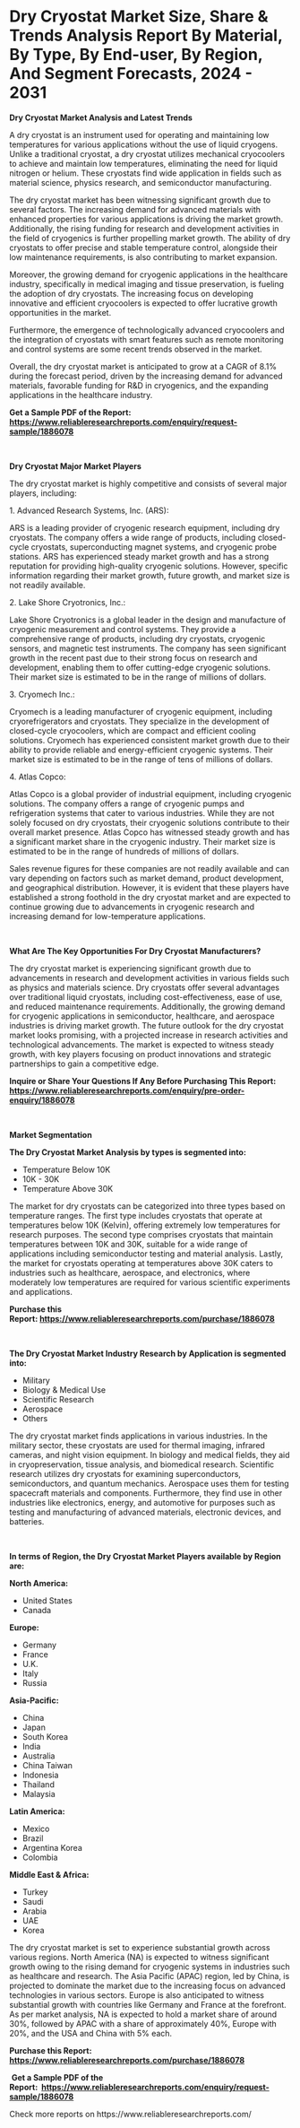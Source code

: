 <p><h1>Dry Cryostat Market Size, Share & Trends Analysis Report By Material, By Type, By End-user, By Region, And Segment Forecasts, 2024 - 2031</h1></p><p><strong>Dry Cryostat Market Analysis and Latest Trends</strong></p>
<p><p>A dry cryostat is an instrument used for operating and maintaining low temperatures for various applications without the use of liquid cryogens. Unlike a traditional cryostat, a dry cryostat utilizes mechanical cryocoolers to achieve and maintain low temperatures, eliminating the need for liquid nitrogen or helium. These cryostats find wide application in fields such as material science, physics research, and semiconductor manufacturing.</p><p>The dry cryostat market has been witnessing significant growth due to several factors. The increasing demand for advanced materials with enhanced properties for various applications is driving the market growth. Additionally, the rising funding for research and development activities in the field of cryogenics is further propelling market growth. The ability of dry cryostats to offer precise and stable temperature control, alongside their low maintenance requirements, is also contributing to market expansion.</p><p>Moreover, the growing demand for cryogenic applications in the healthcare industry, specifically in medical imaging and tissue preservation, is fueling the adoption of dry cryostats. The increasing focus on developing innovative and efficient cryocoolers is expected to offer lucrative growth opportunities in the market.</p><p>Furthermore, the emergence of technologically advanced cryocoolers and the integration of cryostats with smart features such as remote monitoring and control systems are some recent trends observed in the market.</p><p>Overall, the dry cryostat market is anticipated to grow at a CAGR of 8.1% during the forecast period, driven by the increasing demand for advanced materials, favorable funding for R&D in cryogenics, and the expanding applications in the healthcare industry.</p></p>
<p><strong>Get a Sample PDF of the Report:&nbsp; <a href="https://www.reliableresearchreports.com/enquiry/request-sample/1886078">https://www.reliableresearchreports.com/enquiry/request-sample/1886078</a></strong></p>
<p>&nbsp;</p>
<p><strong>Dry Cryostat Major Market Players</strong></p>
<p><p>The dry cryostat market is highly competitive and consists of several major players, including:</p><p>1. Advanced Research Systems, Inc. (ARS):</p><p>ARS is a leading provider of cryogenic research equipment, including dry cryostats. The company offers a wide range of products, including closed-cycle cryostats, superconducting magnet systems, and cryogenic probe stations. ARS has experienced steady market growth and has a strong reputation for providing high-quality cryogenic solutions. However, specific information regarding their market growth, future growth, and market size is not readily available.</p><p>2. Lake Shore Cryotronics, Inc.:</p><p>Lake Shore Cryotronics is a global leader in the design and manufacture of cryogenic measurement and control systems. They provide a comprehensive range of products, including dry cryostats, cryogenic sensors, and magnetic test instruments. The company has seen significant growth in the recent past due to their strong focus on research and development, enabling them to offer cutting-edge cryogenic solutions. Their market size is estimated to be in the range of millions of dollars.</p><p>3. Cryomech Inc.:</p><p>Cryomech is a leading manufacturer of cryogenic equipment, including cryorefrigerators and cryostats. They specialize in the development of closed-cycle cryocoolers, which are compact and efficient cooling solutions. Cryomech has experienced consistent market growth due to their ability to provide reliable and energy-efficient cryogenic systems. Their market size is estimated to be in the range of tens of millions of dollars.</p><p>4. Atlas Copco:</p><p>Atlas Copco is a global provider of industrial equipment, including cryogenic solutions. The company offers a range of cryogenic pumps and refrigeration systems that cater to various industries. While they are not solely focused on dry cryostats, their cryogenic solutions contribute to their overall market presence. Atlas Copco has witnessed steady growth and has a significant market share in the cryogenic industry. Their market size is estimated to be in the range of hundreds of millions of dollars.</p><p>Sales revenue figures for these companies are not readily available and can vary depending on factors such as market demand, product development, and geographical distribution. However, it is evident that these players have established a strong foothold in the dry cryostat market and are expected to continue growing due to advancements in cryogenic research and increasing demand for low-temperature applications.</p></p>
<p>&nbsp;</p>
<p><strong>What Are The Key Opportunities For Dry Cryostat Manufacturers?</strong></p>
<p><p>The dry cryostat market is experiencing significant growth due to advancements in research and development activities in various fields such as physics and materials science. Dry cryostats offer several advantages over traditional liquid cryostats, including cost-effectiveness, ease of use, and reduced maintenance requirements. Additionally, the growing demand for cryogenic applications in semiconductor, healthcare, and aerospace industries is driving market growth. The future outlook for the dry cryostat market looks promising, with a projected increase in research activities and technological advancements. The market is expected to witness steady growth, with key players focusing on product innovations and strategic partnerships to gain a competitive edge.</p></p>
<p><strong>Inquire or Share Your Questions If Any Before Purchasing This Report: <a href="https://www.reliableresearchreports.com/enquiry/pre-order-enquiry/1886078">https://www.reliableresearchreports.com/enquiry/pre-order-enquiry/1886078</a></strong></p>
<p>&nbsp;</p>
<p><strong>Market Segmentation</strong></p>
<p><strong>The Dry Cryostat Market Analysis by types is segmented into:</strong></p>
<p><ul><li>Temperature Below 10K</li><li>10K - 30K</li><li>Temperature Above 30K</li></ul></p>
<p><p>The market for dry cryostats can be categorized into three types based on temperature ranges. The first type includes cryostats that operate at temperatures below 10K (Kelvin), offering extremely low temperatures for research purposes. The second type comprises cryostats that maintain temperatures between 10K and 30K, suitable for a wide range of applications including semiconductor testing and material analysis. Lastly, the market for cryostats operating at temperatures above 30K caters to industries such as healthcare, aerospace, and electronics, where moderately low temperatures are required for various scientific experiments and applications.</p></p>
<p><strong>Purchase this Report:&nbsp;<a href="https://www.reliableresearchreports.com/purchase/1886078">https://www.reliableresearchreports.com/purchase/1886078</a></strong></p>
<p>&nbsp;</p>
<p><strong>The Dry Cryostat Market Industry Research by Application is segmented into:</strong></p>
<p><ul><li>Military</li><li>Biology & Medical Use</li><li>Scientific Research</li><li>Aerospace</li><li>Others</li></ul></p>
<p><p>The dry cryostat market finds applications in various industries. In the military sector, these cryostats are used for thermal imaging, infrared cameras, and night vision equipment. In biology and medical fields, they aid in cryopreservation, tissue analysis, and biomedical research. Scientific research utilizes dry cryostats for examining superconductors, semiconductors, and quantum mechanics. Aerospace uses them for testing spacecraft materials and components. Furthermore, they find use in other industries like electronics, energy, and automotive for purposes such as testing and manufacturing of advanced materials, electronic devices, and batteries.</p></p>
<p>&nbsp;</p>
<p><strong>In terms of Region, the Dry Cryostat Market Players available by Region are:</strong></p>
<p>
    <p> <strong> North America: </strong>
        <ul>
            <li>United States</li>
            <li>Canada</li>
        </ul>
        </p> 
    <p> <strong> Europe: </strong>
        <ul>
            <li>Germany</li>
            <li>France</li>
            <li>U.K.</li>
            <li>Italy</li>
            <li>Russia</li>
        </ul>
        </p> 
    <p> <strong> Asia-Pacific: </strong>
        <ul>
            <li>China</li>
            <li>Japan</li>
            <li>South Korea</li>
            <li>India</li>
            <li>Australia</li>
            <li>China Taiwan</li>
            <li>Indonesia</li>
            <li>Thailand</li>
            <li>Malaysia</li>
        </ul>
        </p> 
    <p> <strong> Latin America: </strong>
        <ul>
            <li>Mexico</li>
            <li>Brazil</li>
            <li>Argentina Korea</li>
            <li>Colombia</li>
        </ul>
        </p> 
    <p> <strong> Middle East & Africa: </strong>
        <ul>
            <li>Turkey</li>
            <li>Saudi</li>
            <li>Arabia</li>
            <li>UAE</li>
            <li>Korea</li>
        </ul>
    </p>
    </p>
<p><p>The dry cryostat market is set to experience substantial growth across various regions. North America (NA) is expected to witness significant growth owing to the rising demand for cryogenic systems in industries such as healthcare and research. The Asia Pacific (APAC) region, led by China, is projected to dominate the market due to the increasing focus on advanced technologies in various sectors. Europe is also anticipated to witness substantial growth with countries like Germany and France at the forefront. As per market analysis, NA is expected to hold a market share of around 30%, followed by APAC with a share of approximately 40%, Europe with 20%, and the USA and China with 5% each.</p></p>
<p><strong>Purchase this Report: <a href="https://www.reliableresearchreports.com/purchase/1886078">https://www.reliableresearchreports.com/purchase/1886078</a></strong></p>
<p>&nbsp;<strong>Get a Sample PDF of the Report:&nbsp;&nbsp;<a href="https://www.reliableresearchreports.com/enquiry/request-sample/1886078">https://www.reliableresearchreports.com/enquiry/request-sample/1886078</a></strong></p>
<p><strong></strong></p>
<p>Check more reports on https://www.reliableresearchreports.com/</p>